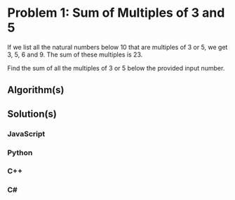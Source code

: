 # Problem 1: Sum of Multiples of 3 and 5

If we list all the natural numbers below 10 that are multiples of 3 or 5, we get 3, 5, 6 and 9. The sum of these multiples is 23.

Find the sum of all the multiples of 3 or 5 below the provided input number.

## Algorithm(s)

## Solution(s)

### JavaScript
### Python
### C++
### C#
